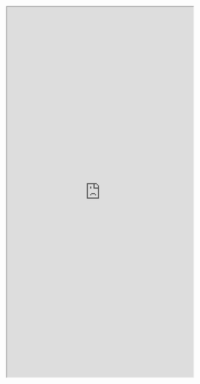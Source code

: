 <iframe src="https://mozilla.github.io/pdf.js/web/viewer.html?file=https://xiaochao.kutina.cn/政策文件/山东省人民政府 关于促进大数据发展的意见 鲁政发〔2016〕25号.pdf" width="100%" height=1000px></iframe>